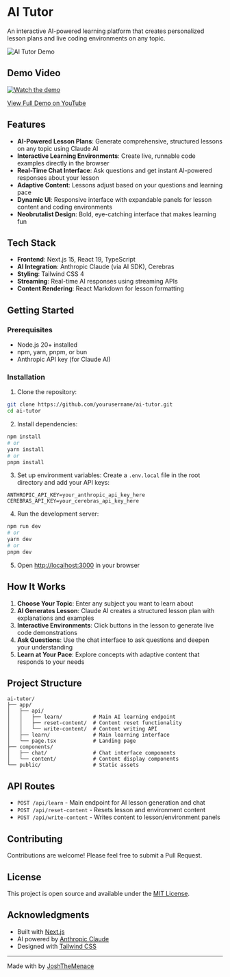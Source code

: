# AI Tutor

An interactive AI-powered learning platform that creates personalized lesson plans and live coding environments on any topic.

![AI Tutor Demo](https://d112y698adiu2z.cloudfront.net/photos/production/software_photos/003/837/204/datas/gallery.jpg)

## Demo Video

[![Watch the demo](https://img.youtube.com/vi/wGg4vOetBNg/maxresdefault.jpg)](https://www.youtube.com/watch?v=wGg4vOetBNg)

[View Full Demo on YouTube](https://www.youtube.com/watch?v=wGg4vOetBNg)

## Features

- **AI-Powered Lesson Plans**: Generate comprehensive, structured lessons on any topic using Claude AI
- **Interactive Learning Environments**: Create live, runnable code examples directly in the browser
- **Real-Time Chat Interface**: Ask questions and get instant AI-powered responses about your lesson
- **Adaptive Content**: Lessons adjust based on your questions and learning pace
- **Dynamic UI**: Responsive interface with expandable panels for lesson content and coding environments
- **Neobrutalist Design**: Bold, eye-catching interface that makes learning fun

## Tech Stack

- **Frontend**: Next.js 15, React 19, TypeScript
- **AI Integration**: Anthropic Claude (via AI SDK), Cerebras
- **Styling**: Tailwind CSS 4
- **Streaming**: Real-time AI responses using streaming APIs
- **Content Rendering**: React Markdown for lesson formatting

## Getting Started

### Prerequisites

- Node.js 20+ installed
- npm, yarn, pnpm, or bun
- Anthropic API key (for Claude AI)

### Installation

1. Clone the repository:
```bash
git clone https://github.com/yourusername/ai-tutor.git
cd ai-tutor
```

2. Install dependencies:
```bash
npm install
# or
yarn install
# or
pnpm install
```

3. Set up environment variables:
Create a `.env.local` file in the root directory and add your API keys:
```env
ANTHROPIC_API_KEY=your_anthropic_api_key_here
CEREBRAS_API_KEY=your_cerebras_api_key_here
```

4. Run the development server:
```bash
npm run dev
# or
yarn dev
# or
pnpm dev
```

5. Open [http://localhost:3000](http://localhost:3000) in your browser

## How It Works

1. **Choose Your Topic**: Enter any subject you want to learn about
2. **AI Generates Lesson**: Claude AI creates a structured lesson plan with explanations and examples
3. **Interactive Environments**: Click buttons in the lesson to generate live code demonstrations
4. **Ask Questions**: Use the chat interface to ask questions and deepen your understanding
5. **Learn at Your Pace**: Explore concepts with adaptive content that responds to your needs

## Project Structure

```
ai-tutor/
├── app/
│   ├── api/
│   │   ├── learn/          # Main AI learning endpoint
│   │   ├── reset-content/  # Content reset functionality
│   │   └── write-content/  # Content writing API
│   ├── learn/              # Main learning interface
│   └── page.tsx            # Landing page
├── components/
│   ├── chat/               # Chat interface components
│   └── content/            # Content display components
└── public/                 # Static assets
```

## API Routes

- `POST /api/learn` - Main endpoint for AI lesson generation and chat
- `POST /api/reset-content` - Resets lesson and environment content
- `POST /api/write-content` - Writes content to lesson/environment panels

## Contributing

Contributions are welcome! Please feel free to submit a Pull Request.

## License

This project is open source and available under the [MIT License](LICENSE).

## Acknowledgments

- Built with [Next.js](https://nextjs.org/)
- AI powered by [Anthropic Claude](https://www.anthropic.com/)
- Designed with [Tailwind CSS](https://tailwindcss.com/)

---

Made with by [JoshTheMenace](https://github.com/JoshTheMenace)
